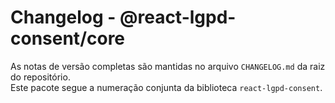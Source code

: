 # Changelog - @react-lgpd-consent/core

As notas de versão completas são mantidas no arquivo `CHANGELOG.md` da raiz do repositório.  
Este pacote segue a numeração conjunta da biblioteca `react-lgpd-consent`.
